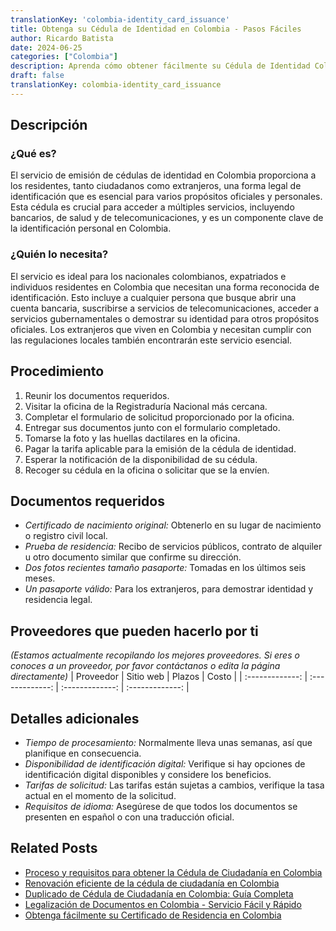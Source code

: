 ```yaml
---
translationKey: 'colombia-identity_card_issuance'
title: Obtenga su Cédula de Identidad en Colombia - Pasos Fáciles
author: Ricardo Batista
date: 2024-06-25
categories: ["Colombia"]
description: Aprenda cómo obtener fácilmente su Cédula de Identidad Colombiana con nuestra guía paso a paso y lista de documentos requeridos.
draft: false
translationKey: colombia-identity_card_issuance
---
```


## Descripción
### ¿Qué es?
El servicio de emisión de cédulas de identidad en Colombia proporciona a los residentes, tanto ciudadanos como extranjeros, una forma legal de identificación que es esencial para varios propósitos oficiales y personales. Esta cédula es crucial para acceder a múltiples servicios, incluyendo bancarios, de salud y de telecomunicaciones, y es un componente clave de la identificación personal en Colombia.

### ¿Quién lo necesita?
El servicio es ideal para los nacionales colombianos, expatriados e individuos residentes en Colombia que necesitan una forma reconocida de identificación. Esto incluye a cualquier persona que busque abrir una cuenta bancaria, suscribirse a servicios de telecomunicaciones, acceder a servicios gubernamentales o demostrar su identidad para otros propósitos oficiales. Los extranjeros que viven en Colombia y necesitan cumplir con las regulaciones locales también encontrarán este servicio esencial.

## Procedimiento

1. Reunir los documentos requeridos.
2. Visitar la oficina de la Registraduría Nacional más cercana.
3. Completar el formulario de solicitud proporcionado por la oficina.
4. Entregar sus documentos junto con el formulario completado.
5. Tomarse la foto y las huellas dactilares en la oficina.
6. Pagar la tarifa aplicable para la emisión de la cédula de identidad.
7. Esperar la notificación de la disponibilidad de su cédula.
8. Recoger su cédula en la oficina o solicitar que se la envíen.

## Documentos requeridos

- _Certificado de nacimiento original:_ Obtenerlo en su lugar de nacimiento o registro civil local.
- _Prueba de residencia:_ Recibo de servicios públicos, contrato de alquiler u otro documento similar que confirme su dirección.
- _Dos fotos recientes tamaño pasaporte:_ Tomadas en los últimos seis meses.
- _Un pasaporte válido:_ Para los extranjeros, para demostrar identidad y residencia legal.

## Proveedores que pueden hacerlo por ti
_(Estamos actualmente recopilando los mejores proveedores. Si eres o conoces a un proveedor, por favor contáctanos o edita la página directamente)_
| Proveedor        |     Sitio web     |     Plazos    |       Costo      |
| :-------------: | :-------------: |  :-------------: | :-------------: |

## Detalles adicionales

- _Tiempo de procesamiento:_ Normalmente lleva unas semanas, así que planifique en consecuencia.
- _Disponibilidad de identificación digital:_ Verifique si hay opciones de identificación digital disponibles y considere los beneficios.
- _Tarifas de solicitud:_ Las tarifas están sujetas a cambios, verifique la tasa actual en el momento de la solicitud.
- _Requisitos de idioma:_ Asegúrese de que todos los documentos se presenten en español o con una traducción oficial.


## Related Posts

- [Proceso y requisitos para obtener la Cédula de Ciudadanía en Colombia](https://tramitit.com/es/guides/colombia/c%C3%A9dula_de_ciudadan%C3%ADa/)
- [Renovación eficiente de la cédula de ciudadanía en Colombia](https://tramitit.com/es/guides/colombia/renovaci%C3%B3n_de_c%C3%A9dula_de_ciudadan%C3%ADa/)
- [Duplicado de Cédula de Ciudadanía en Colombia: Guía Completa](https://tramitit.com/es/guides/colombia/solicitud_de_duplicado_de_c%C3%A9dula_de_ciudadan%C3%ADa/)
- [Legalización de Documentos en Colombia - Servicio Fácil y Rápido](https://tramitit.com/es/guides/colombia/certificado_de_legalizaci%C3%B3n_de_documentos/)
- [Obtenga fácilmente su Certificado de Residencia en Colombia](https://tramitit.com/es/guides/colombia/certificado_de_residencia/)
